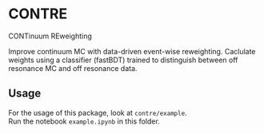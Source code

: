 # CONTRE
CONTinuum REweighting

Improve continuum MC with data-driven event-wise reweighting.
Caclulate weights using a classifier (fastBDT) trained to distinguish between off resonance MC and off resonance data.

## Usage
For the usage of this package, look at `contre/example`.  
Run the notebook `example.ipynb` in this folder.
